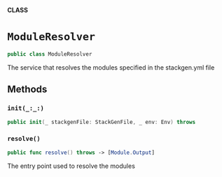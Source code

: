 **CLASS**

# `ModuleResolver`

```swift
public class ModuleResolver
```

The service that resolves the modules specified in the stackgen.yml file

## Methods
### `init(_:_:)`

```swift
public init(_ stackgenFile: StackGenFile, _ env: Env) throws
```

### `resolve()`

```swift
public func resolve() throws -> [Module.Output]
```

The entry point used to resolve the modules
